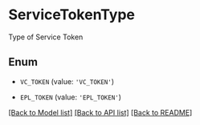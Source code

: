 # ServiceTokenType

Type of Service Token

## Enum

* `VC_TOKEN` (value: `'VC_TOKEN'`)

* `EPL_TOKEN` (value: `'EPL_TOKEN'`)

[[Back to Model list]](../README.md#documentation-for-models) [[Back to API list]](../README.md#documentation-for-api-endpoints) [[Back to README]](../README.md)



